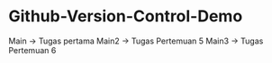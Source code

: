 # Github-Version-Control-Demo


Main -> Tugas pertama
Main2 -> Tugas Pertemuan 5
Main3 -> Tugas Pertemuan 6
